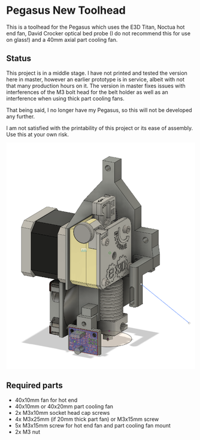 # Pegasus New Toolhead

This is a toolhead for the Pegasus which uses the E3D Titan, Noctua hot end
fan, David Crocker optical bed probe (I do not recommend this for use on
glass!) and a 40mm axial part cooling fan.

## Status
This project is in a middle stage. I have not printed and tested the version
here in master, however an earlier prototype is in service, albeit with not
that many production hours on it. The version in master fixes issues with
interferences of the M3 bolt head for the belt holder as well as an
interference when using thick part cooling fans.

That being said, I no longer have my Pegasus, so this will not be developed any
further.

I am not satisfied with the printability of this project or its ease of
assembly. Use this at your own risk.

![picture of full assembly](assembly.png)

## Required parts
- 40x10mm fan for hot end
- 40x10mm or 40x20mm part cooling fan
- 2x M3x10mm socket head cap screws
- 4x M3x25mm (if 20mm thick part fan) or M3x15mm screw
- 5x M3x15mm screw for hot end fan and part cooling fan mount
- 2x M3 nut

